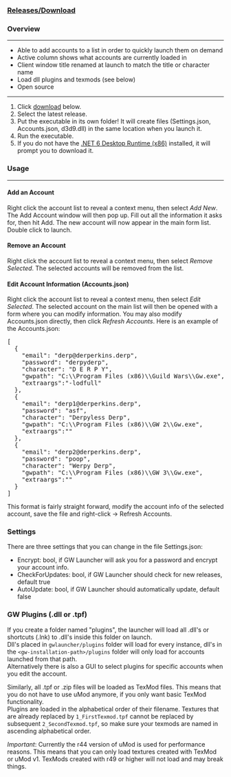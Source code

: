 
### [Releases/Download](https://github.com/GregLando113/gwlauncher/releases)

### Overview

* * *

*   Able to add accounts to a list in order to quickly launch them on demand
*   Active column shows what accounts are currently loaded in
*   Client window title renamed at launch to match the title or character name
*   Load dll plugins and texmods (see below)
*   Open source

* * *

1.  Click [download](https://github.com/GregLando113/gwlauncher/releases) below.
2.  Select the latest release.
3.  Put the executable in its own folder! It will create files (Settings.json, Accounts.json, d3d9.dll) in the same location when you launch it.
4.  Run the executable.
5.  If you do not have the [.NET 6 Desktop Runtime (x86)](https://dotnet.microsoft.com/en-us/download/dotnet/6.0) installed, it will prompt you to download it.

### Usage

* * *

#### Add an Account

Right click the account list to reveal a context menu, then select _Add New_. The Add Account window will then pop up. Fill out all the information it asks for, then hit Add. The new account will now appear in the main form list. Double click to launch.

#### Remove an Account

Right click the account list to reveal a context menu, then select _Remove Selected_. The selected accounts will be removed from the list.

#### Edit Account Information (Accounts.json)

Right click the account list to reveal a context menu, then select _Edit Selected_. The selected account on the main list will then be opened with a form where you can modify information. You may also modify Accounts.json directly, then click _Refresh Accounts_. Here is an example of the Accounts.json:

<pre>[
  {
    "email": "derp@derperkins.derp",
    "password": "derpyderp",
    "character": "D E R P Y",
    "gwpath": "C:\\Program Files (x86)\\Guild Wars\\Gw.exe",
    "extraargs":"-lodfull"
  },
  {
    "email": "derp1@derperkins.derp",
    "password": "asf",
    "character": "Derpyless Derp",
    "gwpath": "C:\\Program Files (x86)\\GW 2\\Gw.exe",
    "extraargs":""
  },
  {
    "email": "derp2@derperkins.derp",
    "password": "poop",
    "character": "Werpy Derp",
    "gwpath": "C:\\Program Files (x86)\\GW 3\\Gw.exe",
    "extraargs":""
  }
]
</pre>

This format is fairly straight forward, modify the account info of the selected account, save the file and right-click -> Refresh Accounts.

### Settings

There are three settings that you can change in the file Settings.json:

*	Encrypt: bool, if GW Launcher will ask you for a password and encrypt your account info.
*	CheckForUpdates: bool, if GW Launcher should check for new releases, default true
*	AutoUpdate: bool, if GW Launcher should automatically update, default false

### GW Plugins (.dll or .tpf)

If you create a folder named "plugins", the launcher will load all .dll's or shortcuts (.lnk) to .dll's inside this folder on launch.  
Dll's placed in `gwlauncher/plugins` folder will load for every instance, dll's in the `<gw-installation-path>/plugins` folder will only load for accounts launched from that path.  
Alternatively there is also a GUI to select plugins for specific accounts when you edit the account.

Similarly, all .tpf or .zip files will be loaded as TexMod files. This means that you do not have to use uMod anymore, if you only want basic TexMod functionality.  
Plugins are loaded in the alphabetical order of their filename. Textures that are already replaced by `1_FirstTexmod.tpf` cannot be replaced by subsequent `2_SecondTexmod.tpf`, so make sure your texmods are named in ascending alphabetical order.

*Important*: Currently the r44 version of uMod is used for performance reasons. This means that you can only load textures created with TexMod or uMod v1. TexMods created with r49 or higher will not load and may break things.
